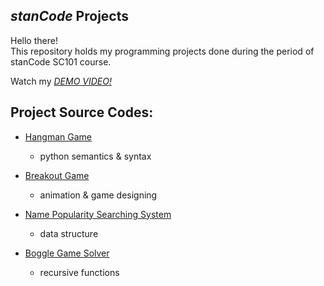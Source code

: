## *stanCode* Projects
Hello there!\
This repository holds my programming projects done during the period of stanCode SC101 course.

Watch my *[DEMO VIDEO!](link)*

## Project Source Codes:
* [Hangman Game](https://github.com/MeiFeiChen/MystanCodeProJects/blob/main/stanCode_Projects/hangman_game/hangman.py)
  * python semantics & syntax

* [Breakout Game](https://github.com/MeiFeiChen/MystanCodeProJects/blob/main/stanCode_Projects/break_out_game/breakout.py)
  * animation & game designing

* [Name Popularity Searching System](https://github.com/MeiFeiChen/MystanCodeProJects/blob/main/stanCode_Projects/name_searching_system/babygraphics.py)
  * data structure
  
 * [Boggle Game Solver](https://github.com/MeiFeiChen/MystanCodeProJects/blob/main/stanCode_Projects/boggle_game_solver/boggle.py)
    * recursive functions
  
  

  
 
